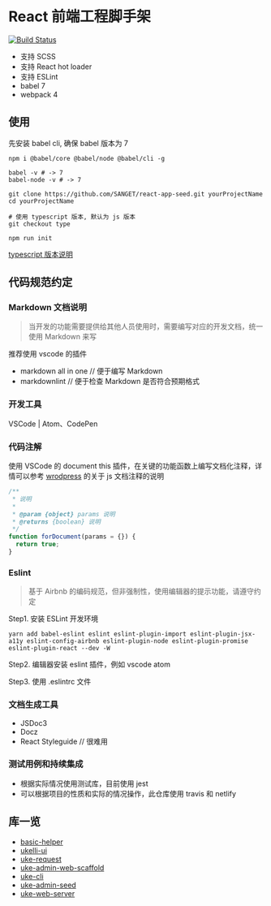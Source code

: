 # React 前端工程脚手架

[![Build Status](https://travis-ci.org/SANGET/react-app-seed.svg?branch=master)](https://travis-ci.org/SANGET/react-app-seed)

- 支持 SCSS
- 支持 React hot loader
- 支持 ESLint
- babel 7
- webpack 4

## 使用

先安装 babel cli, 确保 babel 版本为 7

```shell
npm i @babel/core @babel/node @babel/cli -g

babel -v # -> 7
babel-node -v # -> 7
```

```shell
git clone https://github.com/SANGET/react-app-seed.git yourProjectName
cd yourProjectName

# 使用 typescript 版本, 默认为 js 版本
git checkout type

npm run init
```

[typescript 版本说明](https://github.com/SANGET/react-app-seed/tree/type)

## 代码规范约定

### Markdown 文档说明

> 当开发的功能需要提供给其他人员使用时，需要编写对应的开发文档，统一使用 Markdown 来写

推荐使用 vscode 的插件

- markdown all in one // 便于编写 Markdown
- markdownlint        // 便于检查 Markdown 是否符合预期格式

### 开发工具

VSCode | Atom、CodePen

### 代码注解

使用 VSCode 的 document this 插件，在关键的功能函数上编写文档化注释，详情可以参考 [wrodpress](https://make.wordpress.org/core/handbook/best-practices/inline-documentation-standards/javascript/) 的关于 js 文档注释的说明

```js
/**
 * 说明
 *
 * @param {object} params 说明
 * @returns {boolean} 说明
 */
function forDocument(params = {}) {
  return true;
}
```

### Eslint

> 基于 Airbnb 的编码规范，但非强制性，使用编辑器的提示功能，请遵守约定

Step1. 安装 ESLint 开发环境

```shell
yarn add babel-eslint eslint eslint-plugin-import eslint-plugin-jsx-a11y eslint-config-airbnb eslint-plugin-node eslint-plugin-promise eslint-plugin-react --dev -W
```

Step2. 编辑器安装 eslint 插件，例如 vscode atom

Step3. 使用 .eslintrc 文件

### 文档生成工具

- JSDoc3
- Docz
- React Styleguide // 很难用

### 测试用例和持续集成

- 根据实际情况使用测试库，目前使用 jest
- 可以根据项目的性质和实际的情况操作，此仓库使用 travis 和 netlify

## 库一览

- [basic-helper](https://github.com/SANGET/basic-helper-js.git)
- [ukelli-ui](https://github.com/ukelli/ukelli-ui.git)
- [uke-request](https://github.com/SANGET/uke-request.git)
- [uke-admin-web-scaffold](https://github.com/SANGET/uke-admin-web-scaffold.git)
- [uke-cli](https://github.com/SANGET/uke-cli.git)
- [uke-admin-seed](https://github.com/SANGET/uke-admin-seed.git)
- [uke-web-server](https://github.com/SANGET/uke-web-server.git)